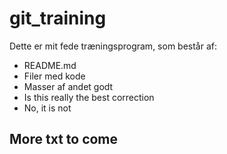 # git_training

Dette er mit fede træningsprogram, som består af:

  * README.md
  * Filer med kode
  * Masser af andet godt
  * Is this really the best correction
  * No, it is not 

## More txt to come
